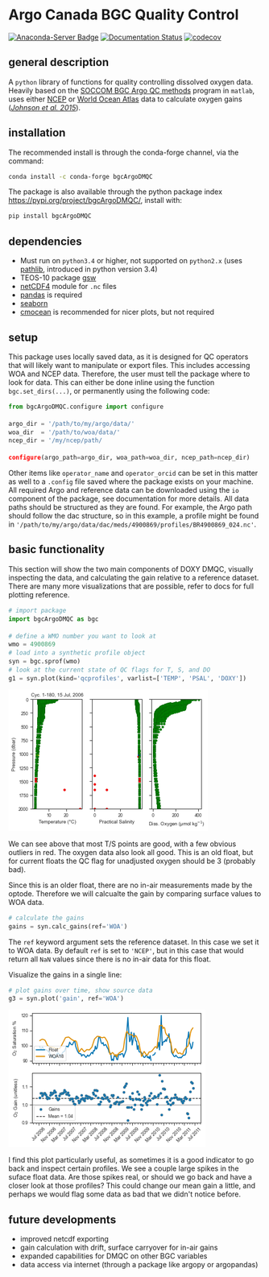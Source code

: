 # Argo Canada BGC Quality Control

[![Anaconda-Server Badge](https://anaconda.org/conda-forge/bgcargodmqc/badges/version.svg)](https://anaconda.org/conda-forge/bgcargodmqc)
[![Documentation Status](https://readthedocs.org/projects/bgcargodmqc/badge/?version=latest)](https://bgcargodmqc.readthedocs.io/en/latest/?badge=latest)
[![codecov](https://codecov.io/gh/ArgoCanada/bgcArgoDMQC/branch/main/graph/badge.svg?token=1AWDO2MHTF)](https://codecov.io/gh/ArgoCanada/bgcArgoDMQC)

## general description

A `python` library of functions for quality controlling dissolved oxygen data.
Heavily based on the [SOCCOM BGC Argo QC methods](https://github.com/SOCCOM-BGCArgo/ARGO_PROCESSING)
program in `matlab`, uses either
[NCEP](https://psl.noaa.gov/data/gridded/data.ncep.reanalysis.html)
or [World Ocean Atlas](https://www.nodc.noaa.gov/OC5/woa18/) data to
calculate oxygen gains
([*Johnson et al. 2015*](https://doi.org/10.1175/JTECH-D-15-0101.1)).

## installation

The recommended install is through the conda-forge channel, via the command:

```bash
conda install -c conda-forge bgcArgoDMQC
```

The package is also available through the python package index <https://pypi.org/project/bgcArgoDMQC/>, install with:

```bash
pip install bgcArgoDMQC
```
## dependencies

- Must run on `python3.4` or higher, not supported on `python2.x` (uses [pathlib](https://docs.python.org/3/library/pathlib.html), introduced in python version 3.4)
- TEOS-10 package [gsw](https://teos-10.github.io/GSW-Python/)
- [netCDF4](https://pypi.org/project/netCDF4/) module for `.nc` files
- [pandas](https://pandas.pydata.org/) is required
- [seaborn](https://seaborn.pydata.org/)
- [cmocean](https://matplotlib.org/cmocean/) is recommended for nicer plots, but not required

## setup

This package uses locally saved data, as it is designed for QC operators that will likely want to manipulate or export files. This includes accessing WOA and NCEP data. Therefore, the user must tell the package where to look for data. This can either be done inline using the function `bgc.set_dirs(...)`, or permanently using the following code:

```python
from bgcArgoDMQC.configure import configure

argo_dir = '/path/to/my/argo/data/'
woa_dir  = '/path/to/woa/data/'
ncep_dir = '/my/ncep/path/

configure(argo_path=argo_dir, woa_path=woa_dir, ncep_path=ncep_dir)
```

Other items like `operator_name` and `operator_orcid` can be set in this matter as well to a `.config` file saved where the package exists on your machine. All required Argo and reference data can be downloaded using the `io` component of the package, see documentation for more details. All data paths should be structured as they are found. For example, the Argo path should follow the dac structure, so in this example, a profile might be found in `'/path/to/my/argo/data/dac/meds/4900869/profiles/BR4900869_024.nc'`.

## basic functionality

This section will show the two main components of DOXY DMQC, visually inspecting the data, and calculating the gain relative to a reference dataset. There are many more visualizations that are possible, refer to docs for full plotting reference. 

```python
# import package
import bgcArgoDMQC as bgc

# define a WMO number you want to look at
wmo = 4900869
# load into a synthetic profile object
syn = bgc.sprof(wmo)
# look at the current state of QC flags for T, S, and DO
g1 = syn.plot(kind='qcprofiles', varlist=['TEMP', 'PSAL', 'DOXY'])
```

![png](README_files/README-code_3_1.png)

We can see above that most T/S points are good, with a few obvious outliers in red. The oxygen data also look all good. This is an old float, but for current floats the QC flag for unadjusted oxygen should be 3 (probably bad). 

Since this is an older float, there are no in-air measurements made by the optode. Therefore we will calcualte the gain by comparing surface values to WOA data.

```python
# calculate the gains
gains = syn.calc_gains(ref='WOA')
``` 

The `ref` keyword argument sets the reference dataset. In this case we set it to WOA data. By default `ref` is set to `'NCEP'`, but in this case that would return all `NaN` values since there is no in-air data for this float.

Visualize the gains in a single line:

```python
# plot gains over time, show source data
g3 = syn.plot('gain', ref='WOA')
```
    
![png](README_files/README-code_9_0.png)

I find this plot particularly useful, as sometimes it is a good indicator to go back and inspect certain profiles. We see a couple large spikes in the suface float data. Are those spikes real, or should we go back and have a closer look at those profiles? This could change our mean gain a little, and perhaps we would flag some data as bad that we didn't notice before.


## future developments

- improved netcdf exporting
- gain calculation with drift, surface carryover for in-air gains
- expanded capabilities for DMQC on other BGC variables
- data access via internet (through a package like argopy or argopandas)
